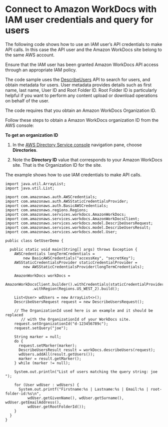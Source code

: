 # Connect to Amazon WorkDocs with IAM user credentials and query for users<a name="connect-workdocs-iam"></a>

The following code shows how to use an IAM user’s API credentials to make API calls\. In this case the API user and the Amazon WorkDocs site belong to the same AWS account\.

Ensure that the IAM user has been granted Amazon WorkDocs API access through an appropriate IAM policy\.

The code sample uses the [DescribeUsers](https://docs.aws.amazon.com/workdocs/latest/APIReference/API_DescribeUsers.html) API to search for users, and obtain metadata for users\. User metadata provides details such as first name, last name, User ID and Root Folder ID\. Root Folder ID is particularly helpful if you want to perform any content upload or download operations on behalf of the user\.

The code requires that you obtain an Amazon WorkDocs Organization ID\.

Follow these steps to obtain a Amazon WorkDocs organization ID from the AWS console:

**To get an organization ID**

1. In the [AWS Directory Service console](https://console.aws.amazon.com/directoryservicev2/) navigation pane, choose **Directories**\.

1. Note the **Directory ID** value that corresponds to your Amazon WorkDocs site\. That is the Organization ID for the site\.

The example shows how to use IAM credentials to make API calls\.

```
import java.util.ArrayList;
import java.util.List;

import com.amazonaws.auth.AWSCredentials;
import com.amazonaws.auth.AWSStaticCredentialsProvider;
import com.amazonaws.auth.BasicAWSCredentials;
import com.amazonaws.regions.Regions;
import com.amazonaws.services.workdocs.AmazonWorkDocs;
import com.amazonaws.services.workdocs.AmazonWorkDocsClient;
import com.amazonaws.services.workdocs.model.DescribeUsersRequest;
import com.amazonaws.services.workdocs.model.DescribeUsersResult;
import com.amazonaws.services.workdocs.model.User;

public class GetUserDemo {

  public static void main(String[] args) throws Exception {
    AWSCredentials longTermCredentials =
        new BasicAWSCredentials("accessKey", "secretKey");
    AWSStaticCredentialsProvider staticCredentialProvider =
        new AWSStaticCredentialsProvider(longTermCredentials);

    AmazonWorkDocs workDocs =
        AmazonWorkDocsClient.builder().withCredentials(staticCredentialProvider)
            .withRegion(Regions.US_WEST_2).build();

    List<User> wdUsers = new ArrayList<>();
    DescribeUsersRequest request = new DescribeUsersRequest();
	
    // The OrganizationId used here is an example and it should be replaced 
	   // with the OrganizationId of your WorkDocs site.
    request.setOrganizationId("d-123456789c");
    request.setQuery("joe");
	
    String marker = null;
    do {
      request.setMarker(marker);
      DescribeUsersResult result = workDocs.describeUsers(request);
      wdUsers.addAll(result.getUsers());
      marker = result.getMarker();
    } while (marker != null);
	
    System.out.println("List of users matching the query string: joe ");
    
	for (User wdUser : wdUsers) {
      System.out.printf("Firstname:%s | Lastname:%s | Email:%s | root-folder-id:%s\n",
          wdUser.getGivenName(), wdUser.getSurname(), wdUser.getEmailAddress(),
          wdUser.getRootFolderId());
    }
  }
}
```